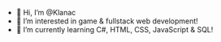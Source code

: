 - 👋 Hi, I’m @Klanac
- 👀 I’m interested in game & fullstack web development!
- 🌱 I’m currently learning C#, HTML, CSS, JavaScript & SQL!


